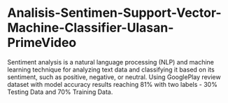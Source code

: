 # Analisis-Sentimen-Support-Vector-Machine-Classifier-Ulasan-PrimeVideo
Sentiment analysis is a natural language processing (NLP) and machine learning technique for analyzing text data and classifying it based on its sentiment, such as positive, negative, or neutral. Using GooglePlay review dataset with model accuracy results reaching 81% with two labels - 30% Testing Data and 70% Training Data.
